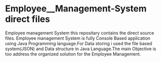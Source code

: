 # Employee__Management-System direct files
Employee management System this repositary contains the direct source files.
Employee management System is fully Console Based application using Java Programming language.For Data storing i used the file based system(JSON) and Data structure in Java Language.The main Objective is too address the organized solution for the Employee Management.
